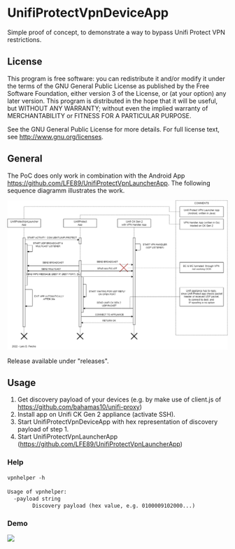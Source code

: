 # UnifiProtectVpnDeviceApp
Simple proof of concept, to demonstrate a way to bypass Unifi Protect VPN restrictions.

## License
This program is free software: you can redistribute it and/or modify it under the terms of the GNU General Public License as published by the Free Software Foundation, either version 3 of the License, or (at your option) any later version.
This program is distributed in the hope that it will be useful, but WITHOUT ANY WARRANTY; without even the implied warranty of MERCHANTABILITY or FITNESS FOR A PARTICULAR PURPOSE.

See the GNU General Public License for more details.
For full license text, see http://www.gnu.org/licenses.

## General

The PoC does only work in combination with the Android App https://github.com/LFE89/UnifiProtectVpnLauncherApp. The following sequence diagramm illustrates the work.

![Alt text](UBNT_VPN_SEQUENCE_D.png?raw=true "D.")

Release available under "releases".

## Usage
1. Get discovery payload of your devices (e.g. by make use of client.js of https://github.com/bahamas10/unifi-proxy)
2. Install app on Unifi CK Gen 2 appliance (activate SSH).
3. Start UnifiProtectVpnDeviceApp with hex representation of discovery payload of step 1.
4. Start UnifiProtectVpnLauncherApp (https://github.com/LFE89/UnifiProtectVpnLauncherApp)
### Help
```
vpnhelper -h

Usage of vpnhelper:
  -payload string
        Discovery payload (hex value, e.g. 0100009102000...)
```

### Demo
<img src="poc_unifi_protect_vpn.gif?raw=true" data-canonical-src="poc_unifi_protect_vpn.gif?raw=true" width="250" />
